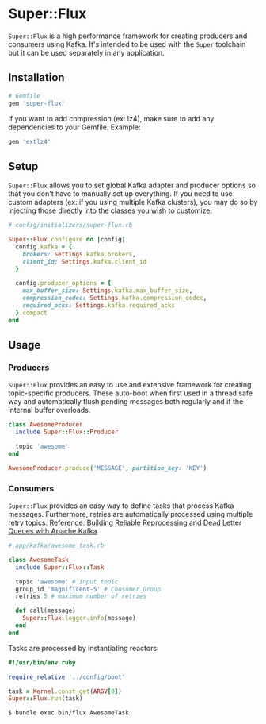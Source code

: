 # Super::Flux

`Super::Flux` is a high performance framework for creating producers and consumers using Kafka. It's intended to be used with the `Super` toolchain but it can be used separately in any application.

## Installation

```ruby
# Gemfile
gem 'super-flux'
```

If you want to add compression (ex: lz4), make sure to add any dependencies to your Gemfile. Example:

```ruby
gem 'extlz4'
```

## Setup

`Super::Flux` allows you to set global Kafka adapter and producer options so that you don't have to manually set up everything. If you need to use custom adapters (ex: if you using multiple Kafka clusters), you may do so by injecting those directly into the classes you wish to customize.

```ruby
# config/initializers/super-flux.rb

Super::Flux.configure do |config|
  config.kafka = {
    brokers: Settings.kafka.brokers,
    client_id: Settings.kafka.client_id
  }

  config.producer_options = {
    max_buffer_size: Settings.kafka.max_buffer_size,
    compression_codec: Settings.kafka.compression_codec,
    required_acks: Settings.kafka.required_acks
  }.compact
end
```

## Usage

### Producers

`Super::Flux` provides an easy to use and extensive framework for creating topic-specific producers. These auto-boot when first used in a thread safe way and automatically flush pending messages both regularly and if the internal buffer overloads.

```ruby
class AwesomeProducer
  include Super::Flux::Producer

  topic 'awesome'
end

AwesomeProducer.produce('MESSAGE', partition_key: 'KEY')
```

### Consumers
`Super::Flux` provides an easy way to define tasks that process Kafka messages. Furthermore, retries are automatically processed using multiple retry topics. Reference: [Building Reliable Reprocessing and Dead Letter Queues with Apache Kafka](https://eng.uber.com/reliable-reprocessing/).

```ruby
# app/kafka/awesome_task.rb

class AwesomeTask
  include Super::Flux::Task

  topic 'awesome' # input topic
  group_id 'magnificent-5' # Consumer Group
  retries 5 # maximum number of retries

  def call(message)
    Super::Flux.logger.info(message)
  end
end
```

Tasks are processed by instantiating reactors:

```ruby
#!/usr/bin/env ruby

require_relative '../config/boot'

task = Kernel.const_get(ARGV[0])
Super::Flux.run(task)
```

```
$ bundle exec bin/flux AwesomeTask
```
